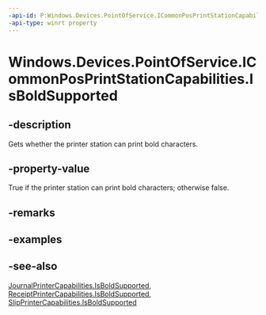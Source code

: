 ----api-id: P:Windows.Devices.PointOfService.ICommonPosPrintStationCapabilities.IsBoldSupported
-api-type: winrt property
---<!-- Property syntaxpublic bool IsBoldSupported { get; }--># Windows.Devices.PointOfService.ICommonPosPrintStationCapabilities.IsBoldSupported## -descriptionGets whether the printer station can print bold characters.## -property-valueTrue if the printer station can print bold characters; otherwise false.## -remarks## -examples## -see-also[JournalPrinterCapabilities.IsBoldSupported](journalprintercapabilities_isboldsupported.md), [ReceiptPrinterCapabilities.IsBoldSupported](receiptprintercapabilities_isboldsupported.md), [SlipPrinterCapabilities.IsBoldSupported](slipprintercapabilities_isboldsupported.md)